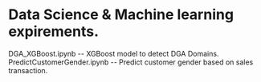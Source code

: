 # Data Science & Machine learning expirements.

DGA_XGBoost.ipynb -- XGBoost model to detect DGA Domains.
PredictCustomerGender.ipynb -- Predict customer gender based on sales transaction.

